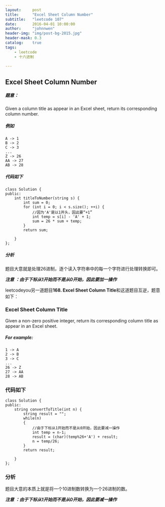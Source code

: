 ```yaml
---
layout:     post
title:      "Excel Sheet Column Number"
subtitle:   "leetcode 107"
date:       2016-04-01 10:00:00
author:     "johnnwen"
header-img: "img/post-bg-2015.jpg"
header-mask: 0.3
catalog:    true
tags:
    - leetcode
    - 十六进制
    
---
```


## Excel Sheet Column Number

##### 题意：

Given a column title as appear in an Excel sheet, return its corresponding column number.

##### 例如

	A -> 1	
	B -> 2
	C -> 3
	...
	Z -> 26
	AA -> 27
	AB -> 28 
    
##### 代码如下
  
	class Solution {
	public:
	    int titleToNumber(string s) {
    	    int sum = 0;  
        	for (int i = 0; i < s.size(); ++i) {  
            	//因为'A'是以1开头，因此要“+1”
            	int temp = s[i] - 'A' + 1;
            	sum = 26 * sum + temp;  
        	}  
        	return sum;  
        
    	}
	};
	
##### 分析
题目大意就是处理26进制，逐个读入字符串中的每一个字符进行处理转换即可。<br>

***注意 ：由于下标从1开始而不是从0开始，因此要加一操作***


leetcodeyou另一道题目**168. Excel Sheet Column Title**和这道题目互逆，题意如下：

### Excel Sheet Column Title

Given a non-zero positive integer, return its corresponding column title as appear in an Excel sheet.


##### For example:


	1 -> A
	2 -> B
	3 -> C
	...
	26 -> Z
	27 -> AA
	28 -> AB 

### 代码如下

	class Solution {
	public:
		string convertToTitle(int n) {
        	string result = "";
        	while(n)
        	{
            	//由于下标从1开始而不是从0开始，因此要减一操作
            	int temp = n-1;
            	result = (char)(temp%26+'A') + result;
            	n = temp/26;
        	}
        	return result;
        
    	}
	};
### 分析
题目大意的本质上就是将一个10进制数转换为一个26进制的数。<br>

***注意 ：由于下标从1开始而不是从0开始，因此要减一操作***
	



